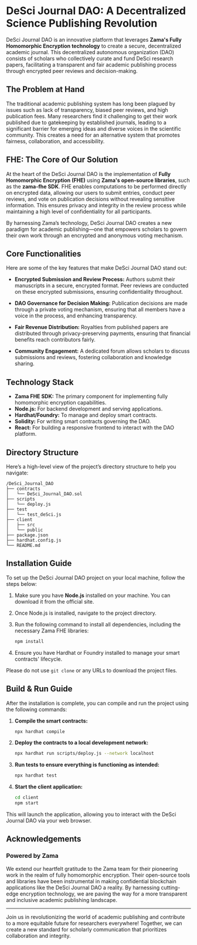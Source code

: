 # DeSci Journal DAO: A Decentralized Science Publishing Revolution

DeSci Journal DAO is an innovative platform that leverages **Zama's Fully Homomorphic Encryption technology** to create a secure, decentralized academic journal. This decentralized autonomous organization (DAO) consists of scholars who collectively curate and fund DeSci research papers, facilitating a transparent and fair academic publishing process through encrypted peer reviews and decision-making.

## The Problem at Hand

The traditional academic publishing system has long been plagued by issues such as lack of transparency, biased peer reviews, and high publication fees. Many researchers find it challenging to get their work published due to gatekeeping by established journals, leading to a significant barrier for emerging ideas and diverse voices in the scientific community. This creates a need for an alternative system that promotes fairness, collaboration, and accessibility.

## FHE: The Core of Our Solution

At the heart of the DeSci Journal DAO is the implementation of **Fully Homomorphic Encryption (FHE)** using **Zama's open-source libraries**, such as the **zama-fhe SDK**. FHE enables computations to be performed directly on encrypted data, allowing our users to submit entries, conduct peer reviews, and vote on publication decisions without revealing sensitive information. This ensures privacy and integrity in the review process while maintaining a high level of confidentiality for all participants.

By harnessing Zama’s technology, DeSci Journal DAO creates a new paradigm for academic publishing—one that empowers scholars to govern their own work through an encrypted and anonymous voting mechanism.

## Core Functionalities

Here are some of the key features that make DeSci Journal DAO stand out:

- **Encrypted Submission and Review Process:** Authors submit their manuscripts in a secure, encrypted format. Peer reviews are conducted on these encrypted submissions, ensuring confidentiality throughout.
  
- **DAO Governance for Decision Making:** Publication decisions are made through a private voting mechanism, ensuring that all members have a voice in the process, and enhancing transparency.

- **Fair Revenue Distribution:** Royalties from published papers are distributed through privacy-preserving payments, ensuring that financial benefits reach contributors fairly.

- **Community Engagement:** A dedicated forum allows scholars to discuss submissions and reviews, fostering collaboration and knowledge sharing.

## Technology Stack

- **Zama FHE SDK:** The primary component for implementing fully homomorphic encryption capabilities.
- **Node.js:** For backend development and serving applications.
- **Hardhat/Foundry:** To manage and deploy smart contracts.
- **Solidity:** For writing smart contracts governing the DAO.
- **React:** For building a responsive frontend to interact with the DAO platform.

## Directory Structure

Here’s a high-level view of the project’s directory structure to help you navigate:

```
/DeSci_Journal_DAO
├── contracts
│   └── DeSci_Journal_DAO.sol
├── scripts
│   └── deploy.js
├── test
│   └── test_deSci.js
├── client
│   ├── src
│   └── public
├── package.json
├── hardhat.config.js
└── README.md
```

## Installation Guide

To set up the DeSci Journal DAO project on your local machine, follow the steps below:

1. Make sure you have **Node.js** installed on your machine. You can download it from the official site.
  
2. Once Node.js is installed, navigate to the project directory.

3. Run the following command to install all dependencies, including the necessary Zama FHE libraries:
   ```bash
   npm install
   ```

4. Ensure you have Hardhat or Foundry installed to manage your smart contracts' lifecycle.

Please do not use `git clone` or any URLs to download the project files.

## Build & Run Guide

After the installation is complete, you can compile and run the project using the following commands:

1. **Compile the smart contracts:**
   ```bash
   npx hardhat compile
   ```

2. **Deploy the contracts to a local development network:**
   ```bash
   npx hardhat run scripts/deploy.js --network localhost
   ```

3. **Run tests to ensure everything is functioning as intended:**
   ```bash
   npx hardhat test
   ```

4. **Start the client application:**
   ```bash
   cd client
   npm start
   ```

This will launch the application, allowing you to interact with the DeSci Journal DAO via your web browser.

## Acknowledgements

### Powered by Zama

We extend our heartfelt gratitude to the Zama team for their pioneering work in the realm of fully homomorphic encryption. Their open-source tools and libraries have been instrumental in making confidential blockchain applications like the DeSci Journal DAO a reality. By harnessing cutting-edge encryption technology, we are paving the way for a more transparent and inclusive academic publishing landscape.

---

Join us in revolutionizing the world of academic publishing and contribute to a more equitable future for researchers everywhere! Together, we can create a new standard for scholarly communication that prioritizes collaboration and integrity.
